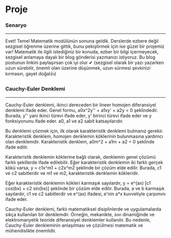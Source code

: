 # Proje

### Senaryo
---
Evet! Temel Matematik modülünün sonuna geldik. Derslerde ezbere değil sezgisel öğrenme üzerine gittik, bunu pekiştirmek için ise güzel bir projemiz var! Matematik ile ilgili istediğiniz bir konuda, ezber bir bilgi içermeyecek, sezgisel anlamaya dayalı bir blog gönderisi yazmanızı istiyoruz. Bu blog postunun linkini paylaşırsan çok iyi olur ✔ (sezgisel olarak bir yazı yazarken uzun sürebilir, önemli olan üzerine düşünmek, uzun sürmesi şevkinizi kırmasın, gayet doğal👍)

### Cauchy-Euler Denklemi
---
  Cauchy-Euler denklemi, ikinci dereceden bir lineer homojen diferansiyel denklemi ifade eder. Genel formu, a0x^2y'' + a1xy' + a2y = 0 şeklindedir. Burada, y'' yani ikinci türevi ifade eder, y' birinci türevi ifade eder ve y fonksiyonunu ifade eder. a0, a1 ve a2 sabit katsayılarıdır.

  Bu denklemi çözmek için, ilk olarak karakteristik denklemi bulmanız gerekir. Karakteristik denklem, homojen denklemin köklerinin bulunmasına yardımcı olan denklemdir. Karakteristik denklem, a0m^2 + a1m + a2 = 0 şeklinde ifade edilir.

  Karakteristik denklemin köklerine bağlı olarak, denklemin genel çözümü farklı şekillerde ifade edilebilir. Eğer karakteristik denklemin iki farklı gerçek kökü varsa,  y = c1x^m1 + c2x^m2 şeklinde bir çözüm elde edilir. Burada, c1 ve c2 sabitlerdir ve m1 ve m2, karakteristik denklemin kökleridir.

  Eğer karakteristik denklemin kökleri karmaşık sayılardır, y = e^(ax) [c1 cos(bx) + c2 sin(bx)] şeklinde bir çözüm elde edilir. Burada, a ve b karmaşık sayılardır, c1 ve c2 sabitlerdir ve e^(ax) ifadesi, e'nin a*x kuvvetiyle çarpımını ifade eder.

  Cauchy-Euler denklemi, farklı matematiksel disiplinlerde ve uygulamalarda sıkça kullanılan bir denklemdir. Örneğin, mekanikte, sıvı dinamiğinde ve elektromanyetik teoride diferansiyel denklemler kullanılır. Bu nedenle, Cauchy-Euler denkleminin anlaşılması ve çözülmesi matematik ve mühendislikte önemlidir.
